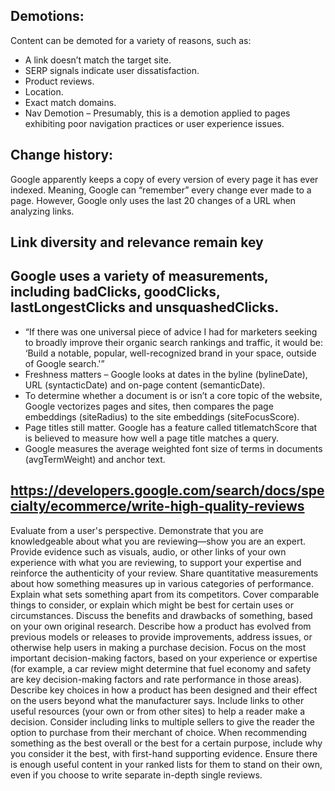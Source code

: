 ## Demotions:

Content can be demoted for a variety of reasons, such as:
- A link doesn’t match the target site.
- SERP signals indicate user dissatisfaction.
- Product reviews.
- Location.
- Exact match domains.
- Nav Demotion –  Presumably, this is a demotion applied to pages exhibiting poor navigation practices or user experience issues.


## Change history:

Google apparently keeps a copy of every version of every page it has ever indexed. Meaning, Google can “remember” every change ever made to a page. However, Google only uses the last 20 changes of a URL when analyzing links.

## Link diversity and relevance remain key

## Google uses a variety of measurements, including badClicks, goodClicks, lastLongestClicks and unsquashedClicks.

- “If there was one universal piece of advice I had for marketers seeking to broadly improve their organic search rankings and traffic, it would be: ‘Build a notable, popular, well-recognized brand in your space, outside of Google search.'”
- Freshness matters – Google looks at dates in the byline (bylineDate), URL (syntacticDate) and on-page content (semanticDate).
- To determine whether a document is or isn’t a core topic of the website, Google vectorizes pages and sites, then compares the page embeddings (siteRadius) to the site embeddings (siteFocusScore).
- Page titles still matter. Google has a feature called titlematchScore that is believed to measure how well a page title matches a query.
- Google measures the average weighted font size of terms in documents (avgTermWeight) and anchor text.

## https://developers.google.com/search/docs/specialty/ecommerce/write-high-quality-reviews

Evaluate from a user's perspective.
Demonstrate that you are knowledgeable about what you are reviewing—show you are an expert.
Provide evidence such as visuals, audio, or other links of your own experience with what you are reviewing, to support your expertise and reinforce the authenticity of your review.
Share quantitative measurements about how something measures up in various categories of performance.
Explain what sets something apart from its competitors.
Cover comparable things to consider, or explain which might be best for certain uses or circumstances.
Discuss the benefits and drawbacks of something, based on your own original research.
Describe how a product has evolved from previous models or releases to provide improvements, address issues, or otherwise help users in making a purchase decision.
Focus on the most important decision-making factors, based on your experience or expertise (for example, a car review might determine that fuel economy and safety are key decision-making factors and rate performance in those areas).
Describe key choices in how a product has been designed and their effect on the users beyond what the manufacturer says.
Include links to other useful resources (your own or from other sites) to help a reader make a decision.
Consider including links to multiple sellers to give the reader the option to purchase from their merchant of choice.
When recommending something as the best overall or the best for a certain purpose, include why you consider it the best, with first-hand supporting evidence.
Ensure there is enough useful content in your ranked lists for them to stand on their own, even if you choose to write separate in-depth single reviews.
